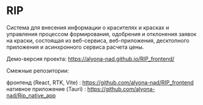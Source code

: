 # RIP
Система для внесения информации о красителях и красках и управления процессом формирования, одобрения и отклонения заявок на краски, состоящая из веб-сервиса, веб-приложения, десктопного приложения и асинхронного сервиса расчета цены.

Демо-версия проекта:  https://alyona-nad.github.io/RIP_frontend/

Смежные репозитории:

фронтенд (React, RTK, Vite) : https://github.com/alyona-nad/RIP_frontend
нативное приложение (Tauri) : https://github.com/alyona-nad/Rip_native_app
